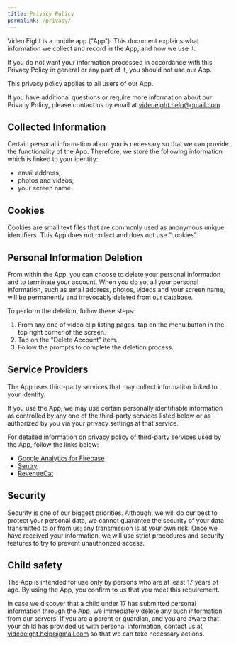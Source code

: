 ```yaml
---
title: Privacy Policy
permalink: /privacy/
---
```

<!-- https://www.markdownguide.org/basic-syntax -->

Video Eight is a mobile app ("App"). This document explains what information we collect and record in the App, and how we use it.

If you do not want your information processed in accordance with this Privacy Policy in general or any part of it, you should not use our App.

This privacy policy applies to all users of our App.

If you have additional questions or require more information about our Privacy Policy, please contact us by email at videoeight.help@gmail.com

## Collected Information
Certain personal information about you is necessary so that we can provide the functionality of the App. Therefore, we store the following information which is linked to your identity:
* email address,
* photos and videos,
* your screen name.

## Cookies
Cookies are small text files that are commonly used as anonymous unique identifiers. This App does not collect and does not use “cookies”.

## Personal Information Deletion
From within the App, you can choose to delete your personal information and to terminate your account. When you do so, all your personal information, such as email address, photos, videos and your screen name, will be permanently and irrevocably deleted from our database.

To perform the deletion, follow these steps:
1. From any one of video clip listing pages, tap on the menu button in the top right corner of the screen.
2. Tap on the "Delete Account" item.
3. Follow the prompts to complete the deletion process.

## Service Providers
The App uses third-party services that may collect information linked to your identity. 

If you use the App, we may use certain personally identifiable information as controlled by any one of the third-party services listed below or as authorized by you via your privacy settings at that service.

For detailed information on privacy policy of third-party services used by the App, follow the links below:

* [Google Analytics for Firebase](https://firebase.google.com/policies/analytics)
* [Sentry](https://sentry.io/privacy/)
* [RevenueCat](https://www.revenuecat.com/privacy)

## Security
Security is one of our biggest priorities. Although, we will do our best to protect your personal data, we cannot guarantee the security of your data transmitted to or from us; any transmission is at your own risk. Once we have received your information, we will use strict procedures and security features to try to prevent unauthorized access.

## Child safety
The App is intended for use only by persons who are at least 17 years of age. By using the App, you confirm to us that you meet this requirement.

In case we discover that a child under 17 has submitted personal information through the App, we immediately delete any such information from our servers. If you are a parent or guardian, and you are aware that your child has provided us with personal information, contact us at videoeight.help@gmail.com so that we can take necessary actions.
